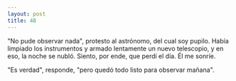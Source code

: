 ```yaml
---
layout: post
title: 48
---
```


"No pude observar nada", protesto al astrónomo, del cual soy pupilo. 
Había limpiado los instrumentos y armado lentamente un nuevo telescopio, y en eso, la noche se nubló. 
Siento, por ende, que perdí el día. Él me sonríe.

"Es verdad", responde, "pero quedó todo listo para observar mañana". 
